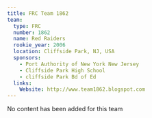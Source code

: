 ```yaml
---
title: FRC Team 1862
team:
  type: FRC
  number: 1862
  name: Red Raiders
  rookie_year: 2006
  location: Cliffside Park, NJ, USA
  sponsors:
    - Port Authority of New York New Jersey
    - Cliffside Park High School
    - cliffside Park Bd of Ed
  links:
    Website: http://www.team1862.blogspot.com
---
```

No content has been added for this team